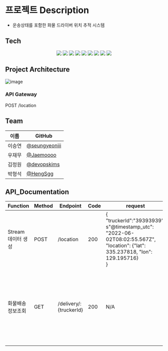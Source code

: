#  프로젝트 Description
-  운송상태를 포함한 화물 드라이버 위치 추적 시스템

## Tech

<div align="center">
<img src="https://img.shields.io/badge/Node.js-339933?style=flat-square&logo=Node.js&logoColor=white"/>
<img src="https://img.shields.io/badge/JavaScript-F7DF1E?style=flat-square&logo=JavaScript&logoColor=white"/>
<img src="https://img.shields.io/badge/Python-3776AB.svg?&style=flat-square&logo=Python&logoColor=white"/>
<img src="https://img.shields.io/badge/Amazon AWS-232F3E?style=flat-square&logo=Amazon%20AWS&logoColor=white"/>
<img src="https://img.shields.io/badge/OpenSearch-005EB8.svg?&style=flat-square&logo=OpenSearch&logoColor=white"/>
<img src="https://img.shields.io/badge/AWS Lambda-FF9900.svg?&style=flat-square&logo=AWS Lambda&logoColor=white"/>
<img src="https://img.shields.io/badge/Amazon DynamoDB-4053D6.svg?&style=flat-square&logo=Amazon DynamoDB&logoColor=white"/>
<img src="https://img.shields.io/badge/Amazon S3-569A31.svg?&style=flat-square&logo=Amazon S3&logoColor=white"/>
<img src="https://img.shields.io/badge/Terraform-7B42BC?style=flat-square&logo=Terraform&logoColor=white"/>
</div>

## Project Architecture

![image](https://user-images.githubusercontent.com/98450173/172277436-14203943-bc73-484a-b60a-a0451f9c648d.png)

### API Gateway
POST /location



## Team
| 이름   | GitHub                                            |
| ------ | ------------------------------------------------- |
| 이승연 | [@seungyeoniii](https://github.com/seungyeoniii)  |
| 우재무 | [@Jaemoooo](https://github.com/Jaemoooo)          |
| 김정원 | [@devopskims](https://github.com/devopskims)      |
| 박형석 | [@HengSgg](https://github.com/HengSgg)            |


## API_Documentation
| Function | Method | Endpoint | Code | request | response |
|---|---|---|---|---|---|
|Stream데이터 생성|POST| /location | 200 |{<br>"truckerId":"39393939",<br>s"@timestamp_utc": "2022-06-02T08:02:55.567Z",<br>"location": {"lat": 335.237818, "lon": 129.195716}<br>} | {<br>"SequenceNumber":"49630065528552029787469327725776108371145403556639539202",<br>"ShardId":"shardId-000000000000"<br>} |
|화물배송정보조회| GET | /delivery/:{truckerId}  | 200 | N/A |{<br>"statusCode": 200,<br>"headers": {"Access-Control-Allow-Origin": "*"<br>},<br>"isBase64Encoded": false,<br>"body": {<br>"truckerId": "393939",<br>"delivery-status": "finish",<br>"curr_location": "{'lat': 35.237818, 'lon': 129.195716}",<br>"distance_in_progress_percentage": "100.0%"<br>}<br>}|
